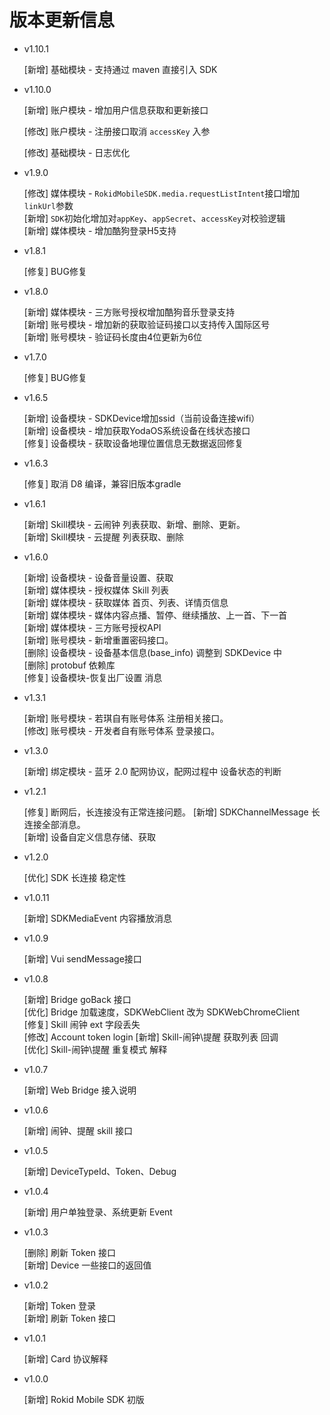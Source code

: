 #  版本更新信息

* v1.10.1

    [新增] 基础模块 - 支持通过 maven 直接引入 SDK
    
* v1.10.0

     [新增] 账户模块 - 增加用户信息获取和更新接口<br>
     
     [修改] 账户模块 - 注册接口取消 `accessKey` 入参
     
     [修改] 基础模块 - 日志优化
     
* v1.9.0

     [修改] 媒体模块 - `RokidMobileSDK.media.requestListIntent`接口增加`linkUrl`参数<br>
     [新增] `SDK`初始化增加对`appKey`、`appSecret`、`accessKey`对校验逻辑<br>
     [新增] 媒体模块 - 增加酷狗登录H5支持<br>
     
* v1.8.1

     [修复] BUG修复
     
* v1.8.0

     [新增] 媒体模块 - 三方账号授权增加酷狗音乐登录支持<br>
     [新增] 账号模块 - 增加新的获取验证码接口以支持传入国际区号<br>
     [新增] 账号模块 - 验证码长度由4位更新为6位<br>

* v1.7.0

     [修复] BUG修复

* v1.6.5

     [新增] 设备模块 - SDKDevice增加ssid（当前设备连接wifi）<br>
     [新增] 设备模块 - 增加获取YodaOS系统设备在线状态接口<br>
     [修复] 设备模块 - 获取设备地理位置信息无数据返回修复<br>

* v1.6.3

     [修复] 取消 D8 编译，兼容旧版本gradle<br>

* v1.6.1

    [新增] Skill模块 - 云闹钟 列表获取、新增、删除、更新。<br>
    [新增] Skill模块 - 云提醒 列表获取、删除<br>

* v1.6.0

    [新增] 设备模块 - 设备音量设置、获取<br>
    [新增] 媒体模块 - 授权媒体 Skill 列表<br>
    [新增] 媒体模块 - 获取媒体 首页、列表、详情页信息<br>
    [新增] 媒体模块 - 媒体内容点播、暂停、继续播放、上一首、下一首<br>
    [新增] 媒体模块 - 三方账号授权API<br>
    [新增] 账号模块 - 新增重置密码接口。<br>
    [删除] 设备模块 - 设备基本信息(base_info) 调整到 SDKDevice 中 <br>
    [删除] protobuf 依赖库<br>
    [修复] 设备模块-恢复出厂设置 消息<br>
 
* v1.3.1

    [新增] 账号模块 - 若琪自有账号体系 注册相关接口。<br>
    [修改] 账号模块 - 开发者自有账号体系 登录接口。

* v1.3.0

    [新增] 绑定模块 - 蓝牙 2.0 配网协议，配网过程中 设备状态的判断

* v1.2.1
    
    [修复] 断网后，长连接没有正常连接问题。
    [新增] SDKChannelMessage 长连接全部消息。<br>
    [新增] 设备自定义信息存储、获取

* v1.2.0
    
    [优化] SDK 长连接 稳定性

* v1.0.11

    [新增] SDKMediaEvent 内容播放消息

* v1.0.9

    [新增] Vui sendMessage接口

* v1.0.8

    [新增] Bridge goBack 接口 <br>
    [优化] Bridge 加载速度，SDKWebClient 改为 SDKWebChromeClient <br>
    [修复] Skill 闹钟 ext 字段丢失 <br>
    [修改] Account token login
    [新增] Skill-闹钟\提醒 获取列表 回调 <br>
    [优化] Skill-闹钟\提醒 重复模式 解释
    
* v1.0.7 
    
    [新增] Web Bridge 接入说明

* v1.0.6
    
    [新增] 闹钟、提醒 skill 接口

* v1.0.5
    
    [新增] DeviceTypeId、Token、Debug

* v1.0.4

    [新增] 用户单独登录、系统更新 Event

* v1.0.3

    [删除] 刷新 Token 接口<br>
    [新增] Device 一些接口的返回值

* v1.0.2 
    
    [新增] Token 登录<br>
    [新增] 刷新 Token 接口

* v1.0.1 

    [新增] Card 协议解释

* v1.0.0 
    
    [新增] Rokid Mobile SDK 初版



